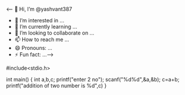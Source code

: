 <-- 👋 Hi, I’m @yashvant387
- 👀 I’m interested in ...
- 🌱 I’m currently learning ...
- 💞️ I’m looking to collaborate on ...
- 📫 How to reach me ...
- 😄 Pronouns: ...
- ⚡ Fun fact: ...-->

<!---
yashvant387/yashvant387 is a ✨ special ✨ repository because its `README.md` (this file) appears on your GitHub profile.
You can click the Preview link to take a look at your changes.
--->
<!--<!DOCTYPE html>
<html lang="en">
<head>
    <meta charset="UTF-8">
    <meta name="viewport" content="width=device-width, initial-scale=1.0">
    <title>Document</title>
</head>
<body>
    <p>rakesh kumar</p>
   <h1>heading </h1>
   <h2>heading</h2>
   <p>hello world</p>
</body>
</html>-->
#include<stdio.h>

int main()
{
	int a,b,c;
	printf("enter 2 no");
	scanf("%d%d",&a,&b);
	c=a+b;
	printf("addition of two number is %d",c)
}
